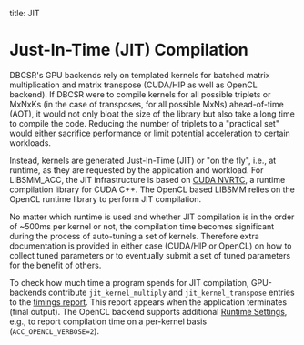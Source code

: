 title: JIT

# Just-In-Time (JIT) Compilation

DBCSR's GPU backends rely on templated kernels for batched matrix multiplication and matrix transpose (CUDA/HIP as well as OpenCL backend). If DBCSR were to compile kernels for all possible triplets or MxNxKs (in the case of transposes, for all possible MxNs) ahead-of-time (AOT), it would not only bloat the size of the library but also take a long time to compile the code. Reducing the number of triplets to a "practical set" would either sacrifice performance or limit potential acceleration to certain workloads.

Instead, kernels are generated Just-In-Time (JIT) or "on the fly", i.e., at runtime, as they are requested by the application and workload. For LIBSMM_ACC, the JIT infrastructure is based on [CUDA NVRTC](https://docs.nvidia.com/cuda/nvrtc/), a runtime compilation library for CUDA C++. The OpenCL based LIBSMM relies on the OpenCL runtime library to perform JIT compilation.

No matter which runtime is used and whether JIT compilation is in the order of ~500ms per kernel or not, the compilation time becomes significant during the process of auto-tuning a set of kernels. Therefore extra documentation is provided in either case (CUDA/HIP or OpenCL) on how to collect tuned parameters or to eventually submit a set of tuned parameters for the benefit of others.

To check how much time a program spends for JIT compilation, GPU-backends contribute `jit_kernel_multiply` and `jit_kernel_transpose` entries to the [timings report](1-insights.html). This report appears when the application terminates (final output). The OpenCL backend supports additional [Runtime Settings](../../3-developer-guide/3-programming/2-accelerator-backend/3-opencl-backend.html), e.g., to report compilation time on a per-kernel basis (`ACC_OPENCL_VERBOSE=2`).

